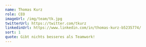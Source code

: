 ```yaml
---
name: Thomas Kurz
role: CEO
imageUrl: /img/team/tk.jpg
twitterUrl: https://twitter.com/tkurz
linkedinUrl: https://www.linkedin.com/in/thomas-kurz-b5235774/
sort: 1
quote: Gibt nichts besseres als Teamwork! 
---
```

